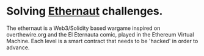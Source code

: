 # Solving [Ethernaut](https://ethernaut.zeppelin.solutions) challenges.

The ethernaut is a Web3/Solidity based wargame inspired on overthewire.org and the El Eternauta comic, played in the Ethereum Virtual Machine.
Each level is a smart contract that needs to be 'hacked' in order to advance.
